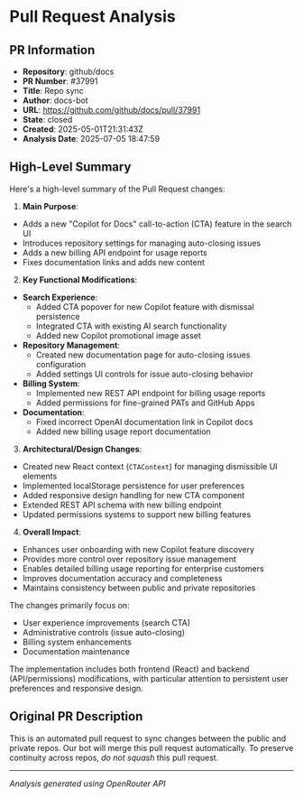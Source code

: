 # Pull Request Analysis

## PR Information
- **Repository**: github/docs
- **PR Number**: #37991
- **Title**: Repo sync
- **Author**: docs-bot
- **URL**: https://github.com/github/docs/pull/37991
- **State**: closed
- **Created**: 2025-05-01T21:31:43Z
- **Analysis Date**: 2025-07-05 18:47:59

## High-Level Summary

Here's a high-level summary of the Pull Request changes:

1. **Main Purpose**:
- Adds a new "Copilot for Docs" call-to-action (CTA) feature in the search UI
- Introduces repository settings for managing auto-closing issues
- Adds a new billing API endpoint for usage reports
- Fixes documentation links and adds new content

2. **Key Functional Modifications**:
- **Search Experience**:
  - Added CTA popover for new Copilot feature with dismissal persistence
  - Integrated CTA with existing AI search functionality
  - Added new Copilot promotional image asset
- **Repository Management**:
  - Created new documentation page for auto-closing issues configuration
  - Added settings UI controls for issue auto-closing behavior
- **Billing System**:
  - Implemented new REST API endpoint for billing usage reports
  - Added permissions for fine-grained PATs and GitHub Apps
- **Documentation**:
  - Fixed incorrect OpenAI documentation link in Copilot docs
  - Added new billing usage report documentation

3. **Architectural/Design Changes**:
- Created new React context (`CTAContext`) for managing dismissible UI elements
- Implemented localStorage persistence for user preferences
- Added responsive design handling for new CTA component
- Extended REST API schema with new billing endpoint
- Updated permissions systems to support new billing features

4. **Overall Impact**:
- Enhances user onboarding with new Copilot feature discovery
- Provides more control over repository issue management
- Enables detailed billing usage reporting for enterprise customers
- Improves documentation accuracy and completeness
- Maintains consistency between public and private repositories

The changes primarily focus on:
- User experience improvements (search CTA)
- Administrative controls (issue auto-closing)
- Billing system enhancements
- Documentation maintenance

The implementation includes both frontend (React) and backend (API/permissions) modifications, with particular attention to persistent user preferences and responsive design.

## Original PR Description


This is an automated pull request to sync changes between the public and private repos.
Our bot will merge this pull request automatically.
To preserve continuity across repos, _do not squash_ this pull request.


---
*Analysis generated using OpenRouter API*
